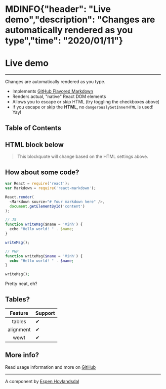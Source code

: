 # MDINFO{"header": "Live demo","description": "Changes are automatically rendered as you type","time": "2020/01/11"}
# Live demo
---

Changes are automatically rendered as you type.

* Implements [GitHub Flavored Markdown](https://github.github.com/gfm/)
* Renders actual, "native" React DOM elements
* Allows you to escape or skip HTML (try toggling the checkboxes above)
* If you escape or skip the **HTML**, no `dangerouslySetInnerHTML` is used! Yay!

## Table of Contents

## HTML block below

> This blockquote will change based on the HTML settings above.

## How about some code?

```js
var React = require('react');
var Markdown = require('react-markdown');

React.render(
  <Markdown source="# Your markdown here" />,
  document.getElementById('content')
);
```

```js
// JS
function writeMsg($name = 'Vinh') {
  echo "Hello world! " . $name;
}

writeMsg();
```

```php
// PHP
function writeMsg($name = 'Vinh') {
  echo "Hello world! " . $name;
}

writeMsg();
```

Pretty neat, eh?

## Tables?

| Feature   | Support |
| :-------: | ------- |
| tables    | ✔ |
| alignment | ✔ |
| wewt      | ✔ |

## More info?

Read usage information and more on [GitHub](https://github.com/remarkjs/react-markdown)

---------------

A component by [Espen Hovlandsdal](https://espen.codes/)
